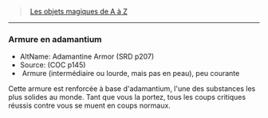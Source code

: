 ﻿---
!MagicItem
Type: Armure (intermédiaire ou lourde, mais pas en peau)
Rarity: peu courante
Id: magicitems_az_hd.md#armure-en-adamantium
ParentLink: magicitems_az_hd.md#les-objets-magiques-de-a-à-z
Name: Armure en adamantium
ParentName: Les objets magiques de A à Z
NameLevel: 3
AltName: Adamantine Armor (SRD p207)
Source: (COC p145)
Attributes:
  Name: Armure en adamantium
  Markdown: >+
    ### <!--Name-->Armure en adamantium<!--/Name-->


    - AltName: <!--AltName-->Adamantine Armor (SRD p207)<!--/AltName-->

    - Source: <!--Source-->(COC p145)<!--/Source-->

    -  <!--Type-->Armure (intermédiaire ou lourde, mais pas en peau)<!--/Type-->, <!--Rarity-->peu courante<!--/Rarity-->


    Cette armure est renforcée à base d'adamantium, l'une des substances les plus solides au monde. Tant que vous la portez, tous les coups critiques réussis contre vous se muent en coups normaux.

  AltName: Adamantine Armor (SRD p207)
  Source: (COC p145)
  Type: Armure (intermédiaire ou lourde, mais pas en peau)
  Rarity: peu courante
AttributesDictionary: >+
  Name: Armure en adamantium

  Markdown: >+

    ### <!--Name-->Armure en adamantium<!--/Name-->





    - AltName: <!--AltName-->Adamantine Armor (SRD p207)<!--/AltName-->



    - Source: <!--Source-->(COC p145)<!--/Source-->



    -  <!--Type-->Armure (intermédiaire ou lourde, mais pas en peau)<!--/Type-->, <!--Rarity-->peu courante<!--/Rarity-->





    Cette armure est renforcée à base d'adamantium, l'une des substances les plus solides au monde. Tant que vous la portez, tous les coups critiques réussis contre vous se muent en coups normaux.



  AltName: Adamantine Armor (SRD p207)

  Source: (COC p145)

  Type: Armure (intermédiaire ou lourde, mais pas en peau)

  Rarity: peu courante

---
> [Les objets magiques de A à Z](hd_magicitems_az_les_objets_magiques_de_a_a_z.md)

---

### Armure en adamantium

- AltName: Adamantine Armor (SRD p207)
- Source: (COC p145)
-  Armure (intermédiaire ou lourde, mais pas en peau), peu courante

Cette armure est renforcée à base d'adamantium, l'une des substances les plus solides au monde. Tant que vous la portez, tous les coups critiques réussis contre vous se muent en coups normaux.


